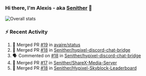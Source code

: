 ### Hi there, I'm Alexis - aka [Senither][website] 👋

![Overall stats](https://github-readme-stats.vercel.app/api?username=senither&theme=cobalt&show_icons=true&count_private=true)

### :zap: Recent Activity

<!--START_SECTION:activity-->
1. 🎉 Merged PR [#19](https://github.com/avaire/status/pull/19) in [avaire/status](https://github.com/avaire/status)
2. 🎉 Merged PR [#18](https://github.com/Senither/hypixel-discord-chat-bridge/pull/18) in [Senither/hypixel-discord-chat-bridge](https://github.com/Senither/hypixel-discord-chat-bridge)
3. 🗣 Commented on [#18](https://github.com/Senither/hypixel-discord-chat-bridge/issues/18) in [Senither/hypixel-discord-chat-bridge](https://github.com/Senither/hypixel-discord-chat-bridge)
4. 🎉 Merged PR [#17](https://github.com/Senither/ShareX-Media-Server/pull/17) in [Senither/ShareX-Media-Server](https://github.com/Senither/ShareX-Media-Server)
5. 🎉 Merged PR [#18](https://github.com/Senither/Hypixel-Skyblock-Leaderboard/pull/18) in [Senither/Hypixel-Skyblock-Leaderboard](https://github.com/Senither/Hypixel-Skyblock-Leaderboard)
<!--END_SECTION:activity-->

[website]: https://senither.com
